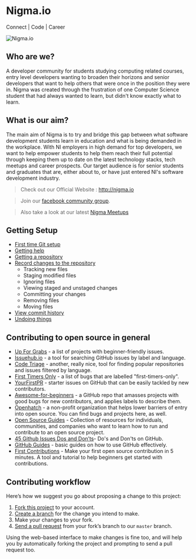# Nigma.io

Connect | Code | Career

![Nigma.io](https://image.ibb.co/hwQFo6/nigmaio.png)

## Who are we?
A developer community for students studying computing related courses, entry level developers wanting to broaden their horizons and senior developers that want to help others that were once in the position they were in. Nigma was created through the frustration of one Computer Science student that had always wanted to learn, but didn't know exactly what to learn. 

## What is our aim?
The main aim of Nigma is to try and bridge this gap between what software development students learn in education and what is being demanded in the workplace. With NI employers in high demand for top developers, we want to help empower students to help them reach their full potential through keeping them up to date on the latest technology stacks, tech meetups and career prospects. Our target audience is for senior students and graduates that are, either about to, or have just entered NI's software development industry.

> Check out our Official Website : http://nigma.io 

> Join our [facebook community group](https://www.facebook.com/groups/nigmaio).

> Also take a look at our latest [Nigma Meetups](https://www.meetup.com/nigmaio/)

## Getting Setup

* [First time Git setup](https://git-scm.com/book/en/v2/Getting-Started-First-Time-Git-Setup)
* [Getting help](https://git-scm.com/book/en/v2/Getting-Started-Getting-Help)
* [Getting a repository](https://git-scm.com/book/en/v2/Git-Basics-Getting-a-Git-Repository)
* [Record changes to the repository](https://git-scm.com/book/en/v2/Git-Basics-Recording-Changes-to-the-Repository)
  * Tracking new files
  * Staging modified files
  * Ignoring files
  * Viewing staged and unstaged changes
  * Committing your changes
  * Removing files
  * Moving files
* [View commit history](https://git-scm.com/book/en/v2/Git-Basics-Viewing-the-Commit-History)
* [Undoing things](https://git-scm.com/book/en/v2/Git-Basics-Undoing-Things)

## Contributing to open source in general
- [Up For Grabs](http://up-for-grabs.net/#/) - a list of projects with beginner-friendly issues.
- [Issuehub.io](http://issuehub.io/) - a tool for searching GitHub issues by label and language.
- [Code Triage](https://www.codetriage.com/) - another, really nice, tool for finding popular repositories and issues filtered by language.
- [First Timers Only](http://www.firsttimersonly.com/) - a list of bugs that are labelled "first-timers-only".
- [YourFirstPR](https://twitter.com/yourfirstpr) - starter issues on GitHub that can be easily tackled by new contributors.
- [Awesome-for-beginners](https://github.com/MunGell/awesome-for-beginners) - a GitHub repo that amasses projects with good bugs for new contributors, and applies labels to describe them.
- [Openhatch](https://openhatch.org/) - a non-profit organization that helps lower barriers of entry into open source. You can find bugs and projects here, as well.
- [Open Source Guides](https://opensource.guide/) - Collection of resources for individuals, communities, and companies who want to learn how to run and contribute to an open source project.
- [45 Github Issues Dos and Don’ts](https://hackernoon.com/45-github-issues-dos-and-donts-dfec9ab4b612)- Do's and Don'ts on GitHub.
- [GitHub Guides](https://guides.github.com/) - basic guides on how to use GitHub effectively.
- [First Contributions](https://roshanjossey.github.io/first-contributions) - Make your first open source contribution in 5 minutes. A tool and tutorial to help beginners get started with contributions.

## Contributing workflow

Here’s how we suggest you go about proposing a change to this project:

1. [Fork this project][fork] to your account.
2. [Create a branch][branch] for the change you intend to make.
3. Make your changes to your fork.
4. [Send a pull request][pr] from your fork’s branch to our `master` branch.

Using the web-based interface to make changes is fine too, and will help you
by automatically forking the project and prompting to send a pull request too.

[fork]: https://help.github.com/articles/fork-a-repo/
[branch]: https://help.github.com/articles/creating-and-deleting-branches-within-your-repository
[pr]: https://help.github.com/articles/using-pull-requests/